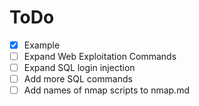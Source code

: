 # ToDo
- [X] Example
- [ ] Expand Web Exploitation Commands
- [ ] Expand SQL login injection
- [ ] Add more SQL commands
- [ ] Add names of nmap scripts to nmap.md
